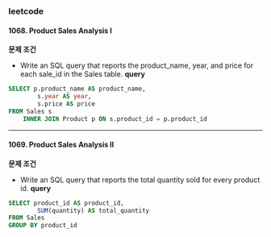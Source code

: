### leetcode
#### 1068. Product Sales Analysis I
**문제 조건**
* Write an SQL query that reports the product_name, year, and price for each sale_id in the Sales table.
**query**
```sql
SELECT p.product_name AS product_name,
        s.year AS year,
        s.price AS price
FROM Sales s 
    INNER JOIN Product p ON s.product_id = p.product_id 
```
---------------------
#### 1069. Product Sales Analysis II
**문제 조건**
* Write an SQL query that reports the total quantity sold for every product id.
**query**
```sql
SELECT product_id AS product_id,
        SUM(quantity) AS total_quantity
FROM Sales 
GROUP BY product_id
```
